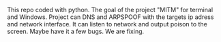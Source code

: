 This repo coded with python. The goal of the project "MITM" for terminal and Windows. Project can DNS and ARPSPOOF with the targets ip adress and network interface. It can listen to network and output poison to the screen. Maybe have it a few bugs. We are fixing.





